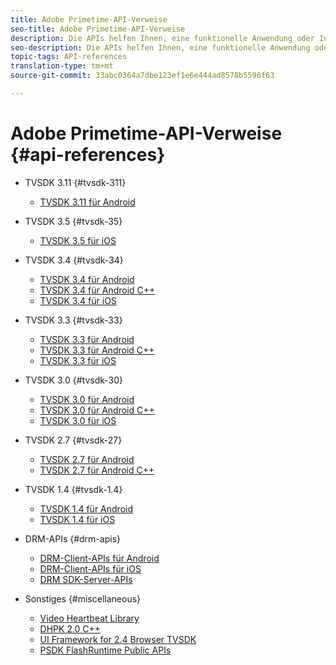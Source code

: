 ```yaml
---
title: Adobe Primetime-API-Verweise
seo-title: Adobe Primetime-API-Verweise
description: Die APIs helfen Ihnen, eine funktionelle Anwendung oder Integration schnell und einfach zu erstellen.
seo-description: Die APIs helfen Ihnen, eine funktionelle Anwendung oder Integration schnell und einfach zu erstellen.
topic-tags: API-references
translation-type: tm+mt
source-git-commit: 33abc0364a7dbe123ef1e6e444ad8578b5596f63

---
```



# Adobe Primetime-API-Verweise {#api-references}

+ TVSDK 3.11 {#tvsdk-311}
   + [TVSDK 3.11 für Android](https://help.adobe.com/en_US/primetime/api/psdk/javadoc_311/index.html)

+ TVSDK 3.5 {#tvsdk-35}
   + [TVSDK 3.5 für iOS](https://help.adobe.com/en_US/primetime/api/psdk/appledoc_v35/index.html)

+ TVSDK 3.4 {#tvsdk-34}
   + [TVSDK 3.4 für Android](https://help.adobe.com/en_US/primetime/api/psdk/javadoc3.4/index.html)
   + [TVSDK 3.4 für Android C++](https://help.adobe.com/en_US/primetime/api/psdk/cpp_3.4/namespaces.html)
   + [TVSDK 3.4 für iOS](https://help.adobe.com/en_US/primetime/api/psdk/appledoc_v34/index.html)

+ TVSDK 3.3 {#tvsdk-33}
   + [TVSDK 3.3 für Android](https://help.adobe.com/en_US/primetime/api/psdk/javadoc3.3/index.html)
   + [TVSDK 3.3 für Android C++](https://help.adobe.com/en_US/primetime/api/psdk/cpp_3.3/namespaces.html)
   + [TVSDK 3.3 für iOS](https://help.adobe.com/en_US/primetime/api/psdk/appledoc_v33/index.html)

+ TVSDK 3.0 {#tvsdk-30}
   + [TVSDK 3.0 für Android](https://help.adobe.com/en_US/primetime/api/psdk/javadoc3.0/index.html)
   + [TVSDK 3.0 für Android C++](https://help.adobe.com/en_US/primetime/api/psdk/cpp_3.0/namespaces.html)
   + [TVSDK 3.0 für iOS](https://help.adobe.com/en_US/primetime/api/psdk/appledoc_3/index.html)

+ TVSDK 2.7 {#tvsdk-27}
   + [TVSDK 2.7 für Android](https://help.adobe.com/en_US/primetime/api/psdk/javadoc_2.7/index.html)
   + [TVSDK 2.7 für Android C++](https://help.adobe.com/en_US/primetime/api/psdk/cpp/namespaces.html)

+ TVSDK 1.4 {#tvsdk-1.4}
   + [TVSDK 1.4 für Android](https://help.adobe.com/en_US/primetime/api/psdk/javadoc/index.html)
   + [TVSDK 1.4 für iOS](https://help.adobe.com/en_US/primetime/api/psdk/appledoc/index.html)

+ DRM-APIs {#drm-apis}
   + [DRM-Client-APIs für Android](https://help.adobe.com/en_US/primetime/api/drm-apis/client/android/index.html)
   + [DRM-Client-APIs für iOS](https://help.adobe.com/en_US/primetime/api/drm-apis/client/ios/index.html)
   + [DRM SDK-Server-APIs](https://help.adobe.com/en_US/primetime/api/drm-apis/server/javadocs-flashaccess-pro/)

+ Sonstiges {#miscellaneous}
   + [Video Heartbeat Library](https://help.adobe.com/en_US/primetime/api/psdk/vhl_tvsdk_ios/index.html)
   + [DHPK 2.0 C++](https://help.adobe.com/en_US/primetime/api/psdk/psdk_doxygen/index.html)
   + [UI Framework for 2.4 Browser TVSDK](https://help.adobe.com/en_US/primetime/api/psdk/btvsdk-ui-framework/index.html)
   + [PSDK FlashRuntime Public APIs](https://help.adobe.com/en_US/primetime/api/psdk/asdoc-dhls/)